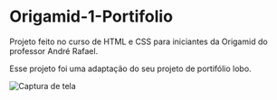 # Origamid-1-Portifolio

Projeto feito no curso de HTML e CSS para iniciantes da Origamid do professor André Rafael.

Esse projeto foi uma adaptação do seu projeto de portifólio lobo.

![Captura de tela](https://user-images.githubusercontent.com/96532223/152992732-5d40b224-f20d-41b3-a597-daebbb130e47.jpg)


